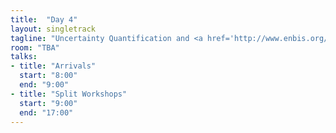 ```yaml
---
title:  "Day 4"
layout: singletrack
tagline: "Uncertainty Quantification and <a href='http://www.enbis.org/activities/events/current/424_ENBIS_16_in_Sheffield/?_ts=1&_ts=1'>ENBIS</a> workshops"
room: "TBA"
talks:
- title: "Arrivals"
  start: "8:00"
  end: "9:00"
- title: "Split Workshops"
  start: "9:00"
  end: "17:00"
---
```

